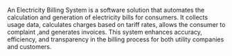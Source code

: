
An Electricity Billing System is a software solution that automates the calculation and generation of electricity bills for consumers. It collects usage data, calculates charges based on tariff rates, allows the consumer to complaint ,and generates invoices. This system enhances accuracy, efficiency, and transparency in the billing process for both utility companies and customers.

